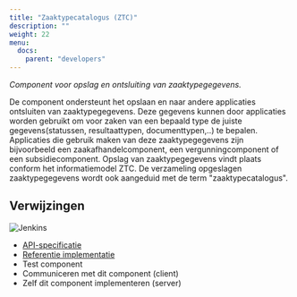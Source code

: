 ```yaml
---
title: "Zaaktypecatalogus (ZTC)"
description: ""
weight: 22
menu:
  docs:
    parent: "developers"
---
```


*Component voor opslag en ontsluiting van zaaktypegegevens.*

De component ondersteunt het opslaan en naar andere applicaties ontsluiten van zaaktypegegevens. Deze gegevens kunnen door applicaties worden gebruikt om voor zaken van een bepaald type de juiste gegevens(statussen, resultaattypen, documenttypen,..) te bepalen. Applicaties die gebruik maken van deze zaaktypegegevens zijn bijvoorbeeld een zaakafhandelcomponent, een vergunningcomponent of een subsidiecomponent. Opslag van zaaktypegegevens vindt plaats conform het informatiemodel ZTC. De verzameling opgeslagen zaaktypegegevens wordt ook aangeduid met de term "zaaktypecatalogus".

## Verwijzingen

![Jenkins][jenkins]

* [API-specificatie](https://ref.tst.vng.cloud/ztc/api/v1/schema/)
* [Referentie implementatie](https://github.com/VNG-Realisatie/gemma-zaaktypecatalogus)
* Test component
* Communiceren met dit component (client)
* Zelf dit component implementeren (server)

[jenkins]: https://jenkins.nlx.io/buildStatus/icon?job=gemma-zaaktypecatalogus-stable
